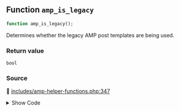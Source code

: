 ## Function `amp_is_legacy`

```php
function amp_is_legacy();
```

Determines whether the legacy AMP post templates are being used.

### Return value

`bool`

### Source

:link: [includes/amp-helper-functions.php:347](/includes/amp-helper-functions.php#L347-L358)

<details>
<summary>Show Code</summary>

```php
function amp_is_legacy() {
	if ( AMP_Theme_Support::READER_MODE_SLUG !== AMP_Options_Manager::get_option( Option::THEME_SUPPORT ) ) {
		return false;
	}

	$reader_theme = AMP_Options_Manager::get_option( Option::READER_THEME );
	if ( ReaderThemes::DEFAULT_READER_THEME === $reader_theme ) {
		return true;
	}

	return ! wp_get_theme( $reader_theme )->exists();
}
```

</details>
